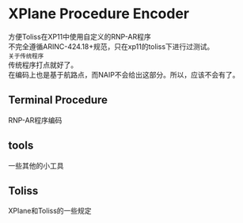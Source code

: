 # XPlane Procedure Encoder
方便Toliss在XP11中使用自定义的RNP-AR程序\
不完全遵循ARINC-424.18+规范，只在xp11的toliss下进行过测试。\
``关于传统程序``\
传统程序打点就好了。\
在编码上也是基于航路点，而NAIP不会给出这部分。所以，应该不会有了。
## Terminal Procedure
RNP-AR程序编码
## tools
一些其他的小工具
## Toliss
XPlane和Toliss的一些规定

